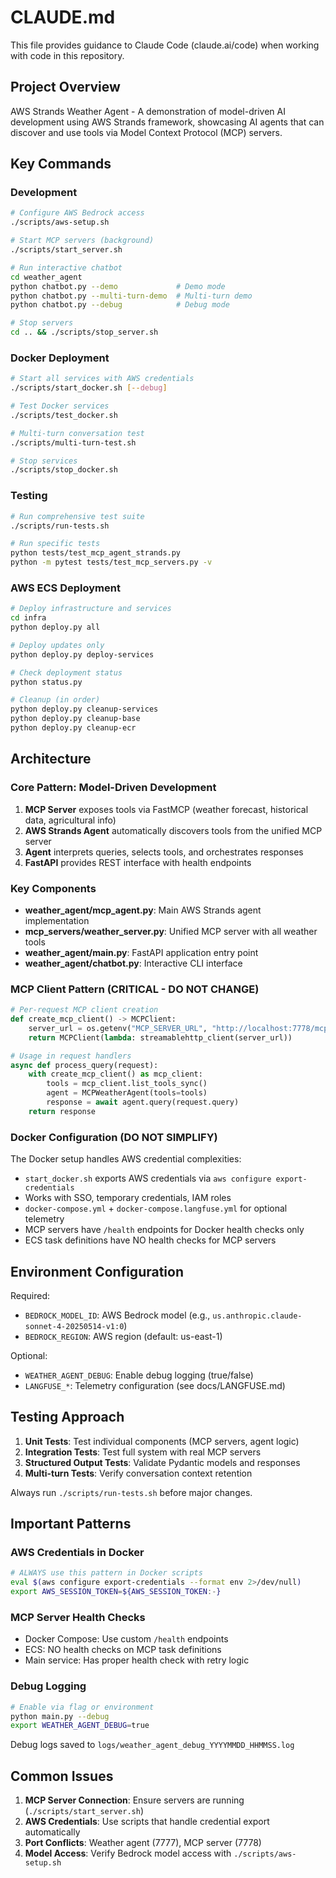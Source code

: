 # CLAUDE.md

This file provides guidance to Claude Code (claude.ai/code) when working with code in this repository.

## Project Overview

AWS Strands Weather Agent - A demonstration of model-driven AI development using AWS Strands framework, showcasing AI agents that can discover and use tools via Model Context Protocol (MCP) servers.

## Key Commands

### Development
```bash
# Configure AWS Bedrock access
./scripts/aws-setup.sh

# Start MCP servers (background)
./scripts/start_server.sh

# Run interactive chatbot
cd weather_agent
python chatbot.py --demo             # Demo mode
python chatbot.py --multi-turn-demo  # Multi-turn demo
python chatbot.py --debug            # Debug mode

# Stop servers
cd .. && ./scripts/stop_server.sh
```

### Docker Deployment
```bash
# Start all services with AWS credentials
./scripts/start_docker.sh [--debug]

# Test Docker services
./scripts/test_docker.sh

# Multi-turn conversation test
./scripts/multi-turn-test.sh

# Stop services
./scripts/stop_docker.sh
```

### Testing
```bash
# Run comprehensive test suite
./scripts/run-tests.sh

# Run specific tests
python tests/test_mcp_agent_strands.py
python -m pytest tests/test_mcp_servers.py -v
```

### AWS ECS Deployment
```bash
# Deploy infrastructure and services
cd infra
python deploy.py all

# Deploy updates only
python deploy.py deploy-services

# Check deployment status
python status.py

# Cleanup (in order)
python deploy.py cleanup-services
python deploy.py cleanup-base
python deploy.py cleanup-ecr
```

## Architecture

### Core Pattern: Model-Driven Development
1. **MCP Server** exposes tools via FastMCP (weather forecast, historical data, agricultural info)
2. **AWS Strands Agent** automatically discovers tools from the unified MCP server
3. **Agent** interprets queries, selects tools, and orchestrates responses
4. **FastAPI** provides REST interface with health endpoints

### Key Components
- **weather_agent/mcp_agent.py**: Main AWS Strands agent implementation
- **mcp_servers/weather_server.py**: Unified MCP server with all weather tools
- **weather_agent/main.py**: FastAPI application entry point
- **weather_agent/chatbot.py**: Interactive CLI interface

### MCP Client Pattern (CRITICAL - DO NOT CHANGE)
```python
# Per-request MCP client creation
def create_mcp_client() -> MCPClient:
    server_url = os.getenv("MCP_SERVER_URL", "http://localhost:7778/mcp")
    return MCPClient(lambda: streamablehttp_client(server_url))

# Usage in request handlers
async def process_query(request):
    with create_mcp_client() as mcp_client:
        tools = mcp_client.list_tools_sync()
        agent = MCPWeatherAgent(tools=tools)
        response = await agent.query(request.query)
    return response
```

### Docker Configuration (DO NOT SIMPLIFY)
The Docker setup handles AWS credential complexities:
- `start_docker.sh` exports AWS credentials via `aws configure export-credentials`
- Works with SSO, temporary credentials, IAM roles
- `docker-compose.yml` + `docker-compose.langfuse.yml` for optional telemetry
- MCP servers have `/health` endpoints for Docker health checks only
- ECS task definitions have NO health checks for MCP servers

## Environment Configuration

Required:
- `BEDROCK_MODEL_ID`: AWS Bedrock model (e.g., `us.anthropic.claude-sonnet-4-20250514-v1:0`)
- `BEDROCK_REGION`: AWS region (default: us-east-1)

Optional:
- `WEATHER_AGENT_DEBUG`: Enable debug logging (true/false)
- `LANGFUSE_*`: Telemetry configuration (see docs/LANGFUSE.md)

## Testing Approach

1. **Unit Tests**: Test individual components (MCP servers, agent logic)
2. **Integration Tests**: Test full system with real MCP servers
3. **Structured Output Tests**: Validate Pydantic models and responses
4. **Multi-turn Tests**: Verify conversation context retention

Always run `./scripts/run-tests.sh` before major changes.

## Important Patterns

### AWS Credentials in Docker
```bash
# ALWAYS use this pattern in Docker scripts
eval $(aws configure export-credentials --format env 2>/dev/null)
export AWS_SESSION_TOKEN=${AWS_SESSION_TOKEN:-}
```

### MCP Server Health Checks
- Docker Compose: Use custom `/health` endpoints
- ECS: NO health checks on MCP task definitions
- Main service: Has proper health check with retry logic

### Debug Logging
```bash
# Enable via flag or environment
python main.py --debug
export WEATHER_AGENT_DEBUG=true
```
Debug logs saved to `logs/weather_agent_debug_YYYYMMDD_HHMMSS.log`

## Common Issues

1. **MCP Server Connection**: Ensure servers are running (`./scripts/start_server.sh`)
2. **AWS Credentials**: Use scripts that handle credential export automatically
3. **Port Conflicts**: Weather agent (7777), MCP server (7778)
4. **Model Access**: Verify Bedrock model access with `./scripts/aws-setup.sh`